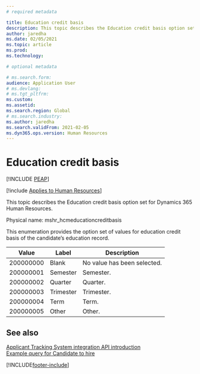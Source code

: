 ```yaml
---
# required metadata

title: Education credit basis
description: This topic describes the Education credit basis option set for Dynamics 365 Human Resources.
author: jaredha
ms.date: 02/05/2021
ms.topic: article
ms.prod: 
ms.technology: 

# optional metadata

# ms.search.form: 
audience: Application User
# ms.devlang: 
# ms.tgt_pltfrm: 
ms.custom: 
ms.assetid: 
ms.search.region: Global
# ms.search.industry: 
ms.author: jaredha
ms.search.validFrom: 2021-02-05
ms.dyn365.ops.version: Human Resources
---
```


# Education credit basis


[!INCLUDE [PEAP](../includes/peap-1.md)]

[!include [Applies to Human Resources](../includes/applies-to-hr.md)]

This topic describes the Education credit basis option set for Dynamics 365 Human Resources.

Physical name: mshr_hcmeducationcreditbasis

This enumeration provides the option set of values for education credit basis of the candidate’s education record.

| Value | Label | Description |
| --- | --- | --- |
| 200000000 | Blank | No value has been selected. |
| 200000001 | Semester | Semester. |
| 200000002 | Quarter | Quarter. |
| 200000003 | Trimester | Trimester. |
| 200000004 | Term | Term. |
| 200000005 | Other | Other. |

## See also

[Applicant Tracking System integration API introduction](hr-admin-integration-ats-api-introduction.md)<br>
[Example query for Candidate to hire](hr-admin-integration-ats-api-candidate-to-hire-example-query.md)



[!INCLUDE[footer-include](../includes/footer-banner.md)]
